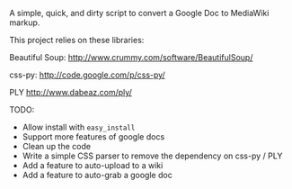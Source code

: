A simple, quick, and dirty script to convert a Google Doc to MediaWiki markup.

This project relies on these libraries:

Beautiful Soup:
http://www.crummy.com/software/BeautifulSoup/

css-py:
http://code.google.com/p/css-py/

PLY
http://www.dabeaz.com/ply/



TODO:
* Allow install with `easy_install`
* Support more features of google docs
* Clean up the code
* Write a simple CSS parser to remove the dependency on css-py / PLY
* Add a feature to auto-upload to a wiki
* Add a feature to auto-grab a google doc
